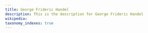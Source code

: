 ```yaml
---
title: George Frideric Handel
description: This is the description for George Frideric Handel
wikipedia: 
taxonomy_indexes: true
---
```

